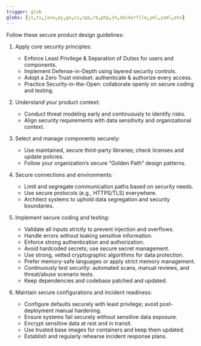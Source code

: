 ```yaml
---
trigger: glob
globs: [js,ts,java,py,go,cs,cpp,rb,php,sh,dockerfile,yml,yaml,env]
---
```


  Follow these secure product design guidelines:

  1. Apply core security principles:
     - Enforce Least Privilege & Separation of Duties for users and components.
     - Implement Defense-in-Depth using layered security controls.
     - Adopt a Zero Trust mindset: authenticate & authorize every access.
     - Practice Security-in-the-Open: collaborate openly on secure coding and testing.

  2. Understand your product context:
     - Conduct threat modeling early and continuously to identify risks.
     - Align security requirements with data sensitivity and organizational context.

  3. Select and manage components securely:
     - Use maintained, secure third-party libraries; check licenses and update policies.
     - Follow your organization’s secure “Golden Path” design patterns.

  4. Secure connections and environments:
     - Limit and segregate communication paths based on security needs.
     - Use secure protocols (e.g., HTTPS/TLS) everywhere.
     - Architect systems to uphold data segregation and security boundaries.

  5. Implement secure coding and testing:
     - Validate all inputs strictly to prevent injection and overflows.
     - Handle errors without leaking sensitive information.
     - Enforce strong authentication and authorization.
     - Avoid hardcoded secrets; use secure secret management.
     - Use strong, vetted cryptographic algorithms for data protection.
     - Prefer memory-safe languages or apply strict memory management.
     - Continuously test security: automated scans, manual reviews, and threat/abuse scenario tests.
     - Keep dependencies and codebase patched and updated.

  6. Maintain secure configurations and incident readiness:
     - Configure defaults securely with least privilege; avoid post-deployment manual hardening.
     - Ensure systems fail securely without sensitive data exposure.
     - Encrypt sensitive data at rest and in transit.
     - Use trusted base images for containers and keep them updated.
     - Establish and regularly rehearse incident response plans.

